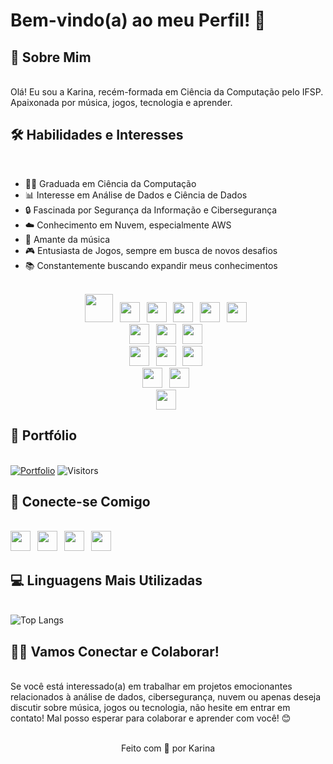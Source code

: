 # Bem-vindo(a) ao meu Perfil! 👋
## 📜 Sobre Mim 
<br>Olá! Eu sou a Karina, recém-formada em Ciência da Computação pelo IFSP. Apaixonada por música, jogos, tecnologia e aprender.

## 🛠️ Habilidades e Interesses
<br>

- 👩‍💻 Graduada em Ciência da Computação
- 📊 Interesse em Análise de Dados e Ciência de Dados
- 🔒 Fascinada por Segurança da Informação e Cibersegurança
- ☁️ Conhecimento em Nuvem, especialmente AWS
- 🎵 Amante da música
- 🎮 Entusiasta de Jogos, sempre em busca de novos desafios
- 📚 Constantemente buscando expandir meus conhecimentos

<br>
<div align="center">
<img height="45" width="45" style="margin-right:7px;" src="https://cdn.simpleicons.org/php/a277ff">
<img height="32" width="32" style="margin-right:7px;" src="https://cdn.simpleicons.org/html5/a277ff">
<img height="32" width="32" style="margin-right:7px;" src="https://cdn.simpleicons.org/css3/a277ff">
<img height="32" width="32" style="margin-right:7px;" src="https://cdn.simpleicons.org/javascript/a277ff">
<img height="32" width="32" style="margin-right:7px;" src="https://cdn.simpleicons.org/.net/a277ff">
<img height="32" width="32" style="margin-right:7px;" src="https://cdn.simpleicons.org/node.js/a277ff">
<br><img height="32" width="32" style="margin-right:7px;" src="https://cdn.simpleicons.org/git/61ffca">
<img height="32" width="32" style="margin-right:7px;" src="https://cdn.simpleicons.org/bootstrap/61ffca">
<img height="32" width="32" style="margin-right:7px;" src="https://cdn.simpleicons.org/jquery/61ffca">
<br><img height="32" width="32" style="margin-right:7px;" src="https://cdn.simpleicons.org/postgresql/a277ff">
<img height="32" width="32" style="margin-right:7px;" src="https://cdn.simpleicons.org/powerbi/a277ff">
<img height="32" width="32" style="margin-right:7px;" src="https://cdn.simpleicons.org/mysql/a277ff">
<br><img height="32" width="32" style="margin-right:7px;" src="https://cdn.simpleicons.org/linux/61ffca">
<img height="32" width="32" style="margin-right:7px;" src="https://cdn.simpleicons.org/windows/61ffca">
<br><img height="32" width="32" style="margin-right:7px;" src="https://cdn.simpleicons.org/amazonaws/a277ff">
</div>

## 📁 Portfólio 
<br>[![Portfolio](https://img.shields.io/badge/Portfolio-61ffca?style=for-the-badge&logo=todoist&logoColor=black)](https://karinagante.github.io/index.html)
![Visitors](https://api.visitorbadge.io/api/visitors?path=https%3A%2F%2Fkarinagante.github.io%2Findex.html&label=Visitantes&labelColor=%23a277ff&countColor=%2315141b)<br>

## 📲 Conecte-se Comigo 
<div>
<br><a href="https://www.linkedin.com/in/karina-gante/" target="_blank" style="margin-right:7px;"><img height="32" width="32" src="https://cdn.simpleicons.org/linkedin/a277ff" /></a>
<a href="https://www.instagram.com/karinovisk02/" target="_blank" style="margin-right:7px;"><img height="32" width="32" src="https://cdn.simpleicons.org/instagram/61ffca" /></a>
<a href="https://www.github.com/KarinaGante/" target="_blank" style="margin-right:7px;"><img height="32" width="32" src="https://cdn.simpleicons.org/github/a277ff" /></a>
<a href="mailto:karina.g@aluno.ifsp.edu.br" target="_blank" style="margin-right:7px;"><img height="32" width="32" src="https://cdn.simpleicons.org/gmail/61ffca" /></a>
<br>
</div>

## 💻 Linguagens Mais Utilizadas 
<br>![Top Langs](https://github-readme-stats.vercel.app/api/top-langs/?username=KarinaGante&layout=compact&hide_title=true&hide_border=true&theme=aura)<br>

## 🤝🏻 Vamos Conectar e Colaborar! 
<br>Se você está interessado(a) em trabalhar em projetos emocionantes relacionados à análise de dados, cibersegurança, nuvem ou apenas deseja discutir sobre música, jogos ou tecnologia, não hesite em entrar em contato! Mal posso esperar para colaborar e aprender com você! 😊

<div align="center">
<br>Feito com 💜 por Karina
</div>
